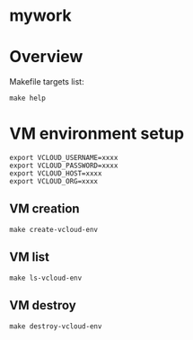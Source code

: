# mywork

# Overview

Makefile targets list:

```
make help
```

# VM environment setup

```
export VCLOUD_USERNAME=xxxx
export VCLOUD_PASSWORD=xxxx
export VCLOUD_HOST=xxxx
export VCLOUD_ORG=xxxx

```

## VM creation

```
make create-vcloud-env 
```

## VM list

```
make ls-vcloud-env 
```

## VM destroy

```
make destroy-vcloud-env 
```